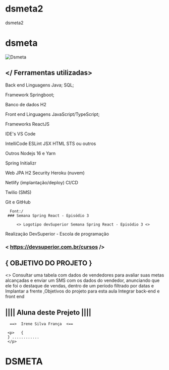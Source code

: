 # dsmeta2
dsmeta2
# dsmeta

![Dsmeta](https://user-images.githubusercontent.com/105497075/190024226-0ff162e9-dce3-4be1-9109-ed0cc9a3f092.png)


## </ Ferramentas utilizadas>

Back end
Linguagens
Java; SQL;

Framework
Springboot;

Banco de dados
H2

Front end
Linguagens
JavaScript/TypeScript;

Frameworks
ReactJS

IDE's
VS Code

IntelliCode
ESLint
JSX HTML
STS ou outros

Outros
Nodejs 16 e Yarn

Spring Initializr

Web
JPA
H2
Security
Heroku (nuvem)

Netlify (implantação/deploy) CI/CD

Twilio (SMS)

Git e GitHub
     
      
      Font:/
     ### Semana Spring React - Episódio 3
      
         <> Logotipo devSuperior Semana Spring React - Episódio 3 <>
      

Realização
DevSuperior - Escola de programação

 ###    < https://devsuperior.com.br/cursos />


 ##   { OBJETIVO DO PROJETO }

<> Consultar uma tabela com dados de vendedores para avaliar suas metas alcançadas e enviar um SMS com os dados do vendedor, anunciando que ele foi o destaque de vendas, dentro de um período filtrado por datas  e Implantar a frente ,Objetivos do projeto para esta aula Integrar back-end e front end  <p>

##    ||||  Aluna deste Prejeto  ||||
      
      ==>  Irene Silva França  <==
     
     <p>   {
     } ............
     </p> 
# DSMETA
